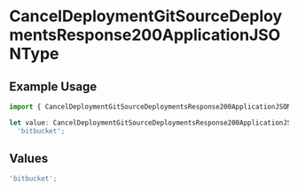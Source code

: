# CancelDeploymentGitSourceDeploymentsResponse200ApplicationJSONType

## Example Usage

```typescript
import { CancelDeploymentGitSourceDeploymentsResponse200ApplicationJSONType } from '@vercel/client/models/operations';

let value: CancelDeploymentGitSourceDeploymentsResponse200ApplicationJSONType =
  'bitbucket';
```

## Values

```typescript
'bitbucket';
```
